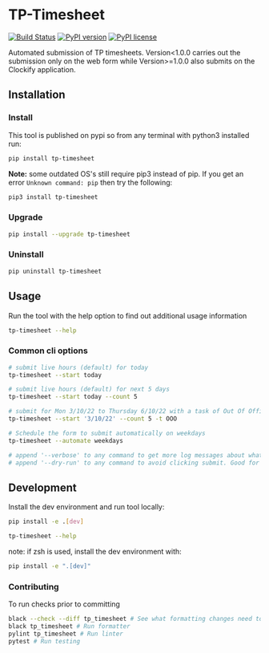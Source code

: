 # TP-Timesheet
[![Build Status](https://jenkins.thorpe.work/buildStatus/icon?job=tp-timesheet%2Fmain&subject=build%20status)](https://jenkins.thorpe.work/blue/organizations/jenkins/tp-timesheet/activity)
[![PyPI version](https://img.shields.io/pypi/v/tp-timesheet.svg)](https://pypi.org/project/tp-timesheet/)
[![PyPI license](https://img.shields.io/pypi/l/tp-timesheet.svg)](https://pypi.org/project/tp-timesheet/)

Automated submission of TP timesheets. Version<1.0.0 carries out the submission only on the web form while Version>=1.0.0 also submits on the Clockify application.
## Installation
### Install
This tool is published on pypi so from any terminal with python3 installed run:

```bash
pip install tp-timesheet
```
**Note:** some outdated OS's still require pip3 instead of pip. If you get an error `Unknown command: pip` then try the following:
```bash
pip3 install tp-timesheet
```
### Upgrade
```bash
pip install --upgrade tp-timesheet
```
### Uninstall
```bash
pip uninstall tp-timesheet
```
## Usage

Run the tool with the help option to find out additional usage information

```bash
tp-timesheet --help
```

### Common cli options

```bash
# submit live hours (default) for today
tp-timesheet --start today

# submit live hours (default) for next 5 days
tp-timesheet --start today --count 5

# submit for Mon 3/10/22 to Thursday 6/10/22 with a task of Out Of Office (OOO)
tp-timesheet --start '3/10/22' --count 5 -t OOO

# Schedule the form to submit automatically on weekdays
tp-timesheet --automate weekdays

# append '--verbose' to any command to get more log messages about what is going on
# append '--dry-run' to any command to avoid clicking submit. Good for testing
```

## Development
Install the dev environment and run tool locally:

```bash
pip install -e .[dev]

tp-timesheet --help
```

note: if zsh is used, install the dev environment with:
```bash
pip install -e ".[dev]"
```
### Contributing 
To run checks prior to committing

```bash
black --check --diff tp_timesheet # See what formatting changes need to be made
black tp_timesheet # Run formatter
pylint tp_timesheet # Run linter
pytest # Run testing
```
